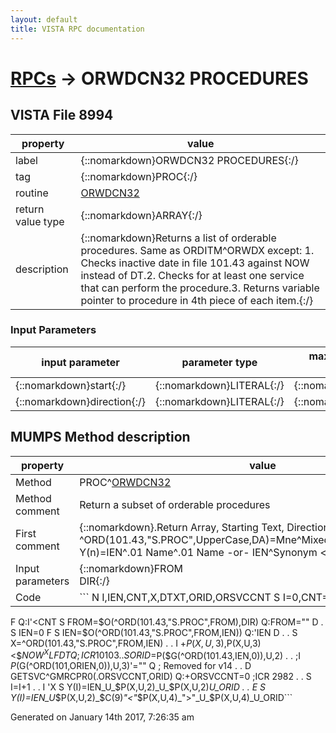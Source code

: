 ```yaml
---
layout: default
title: VISTA RPC documentation
---
```




# [RPCs](TableOfContent.md) &#8594; ORWDCN32 PROCEDURES 


 ## VISTA File 8994
 property | value 
--- | --- 
 label | {::nomarkdown}ORWDCN32 PROCEDURES{:/}
 tag | {::nomarkdown}PROC{:/}
 routine | [ORWDCN32](http://code.osehra.org/dox/Routine_ORWDCN32_source.html)
 return value type | {::nomarkdown}ARRAY{:/}
 description | {::nomarkdown}Returns a list of orderable procedures.  Same as ORDITM^ORWDX except: 1.  Checks inactive date in file 101.43 against NOW instead of DT.2.  Checks for at least one service that can perform the procedure.3.  Returns variable pointer to procedure in 4th piece of each item.{:/}

### Input Parameters

| input parameter | parameter type | maximum data length | required | description | 
| --- | --- | --- | --- | --- | 
| {::nomarkdown}start{:/} | {::nomarkdown}LITERAL{:/} | {::nomarkdown}16{:/} |  |  | 
| {::nomarkdown}direction{:/} | {::nomarkdown}LITERAL{:/} | {::nomarkdown}16{:/} |  |  | 


## MUMPS Method description

 property | value 
 --- | --- 
 Method | PROC^[ORWDCN32](http://code.osehra.org/dox/Routine_ORWDCN32_source.html)
 Method comment | Return a subset of orderable procedures
 First comment | {::nomarkdown}.Return Array, Starting Text, Direction<br/>^ORD(101.43,"S.PROC",UpperCase,DA)=Mne^MixedCase^InactvDt^.01IfMne<br/>Y(n)=IEN^.01 Name^.01 Name  -or-  IEN^Synonym <.01 Name>^.01 Name{:/}
 Input parameters | {::nomarkdown}FROM<br/>DIR{:/}
 Code | ```  N I,IEN,CNT,X,DTXT,ORID,ORSVCCNT S I=0,CNT=44
 F  Q:I'<CNT  S FROM=$O(^ORD(101.43,"S.PROC",FROM),DIR) Q:FROM=""  D
 . S IEN=0 F  S IEN=$O(^ORD(101.43,"S.PROC",FROM,IEN)) Q:'IEN  D
 . . S X=^ORD(101.43,"S.PROC",FROM,IEN)
 . . I +$P(X,U,3),$P(X,U,3)<$$NOW^XLFDT Q  ;ICR 10103
 . . S ORID=$P($G(^ORD(101.43,IEN,0)),U,2)
 . . ;I $P($G(^ORD(101,ORIEN,0)),U,3)'="" Q   ; Removed for v14
 . . D GETSVC^GMRCPR0(.ORSVCCNT,ORID) Q:+ORSVCCNT=0  ;ICR 2982
 . . S I=I+1
 . . I 'X S Y(I)=IEN_U_$P(X,U,2)_U_$P(X,U,2)_U_ORID
 . . E  S Y(I)=IEN_U_$P(X,U,2)_$C(9)_"<"_$P(X,U,4)_">"_U_$P(X,U,4)_U_ORID```




 Generated on January 14th 2017, 7:26:35 am